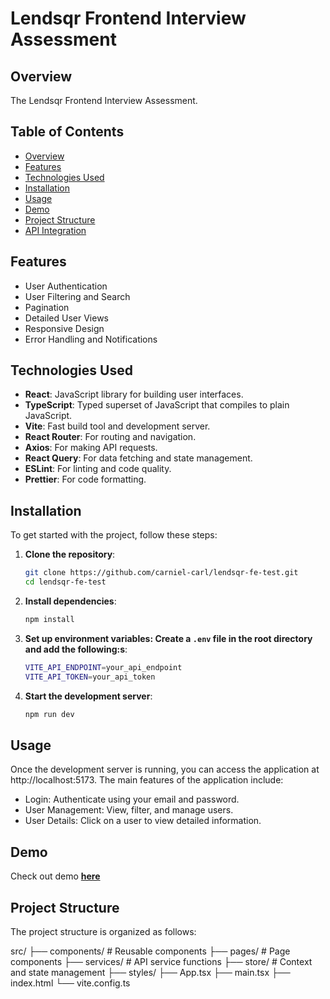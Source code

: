# Lendsqr Frontend Interview Assessment

## Overview

The Lendsqr Frontend Interview Assessment.

## Table of Contents

- [Overview](#overview)
- [Features](#features)
- [Technologies Used](#technologies-used)
- [Installation](#installation)
- [Usage](#usage)
- [Demo](#demo)
- [Project Structure](#project-structure)
- [API Integration](#api-integration)

## Features

- User Authentication
- User Filtering and Search
- Pagination
- Detailed User Views
- Responsive Design
- Error Handling and Notifications

## Technologies Used

- **React**: JavaScript library for building user interfaces.
- **TypeScript**: Typed superset of JavaScript that compiles to plain JavaScript.
- **Vite**: Fast build tool and development server.
- **React Router**: For routing and navigation.
- **Axios**: For making API requests.
- **React Query**: For data fetching and state management.
- **ESLint**: For linting and code quality.
- **Prettier**: For code formatting.

## Installation

To get started with the project, follow these steps:

1. **Clone the repository**:
   ```bash
   git clone https://github.com/carniel-carl/lendsqr-fe-test.git
   cd lendsqr-fe-test
   ```
2. **Install dependencies**:

   ```bash
   npm install
   ```

3. **Set up environment variables: Create a `.env` file in the root directory and add the following:s**:

   ```bash
   VITE_API_ENDPOINT=your_api_endpoint
   VITE_API_TOKEN=your_api_token
   ```

4. **Start the development server**:

   ```bash
   npm run dev

   ```

## Usage

Once the development server is running, you can access the application at http://localhost:5173. The main features of the application include:

- Login: Authenticate using your email and password.
- User Management: View, filter, and manage users.
- User Details: Click on a user to view detailed information.

## Demo

Check out demo **[here](https://chimezie-nmugha-lendsqr-fe-test.vercel.app/)**

## Project Structure

The project structure is organized as follows:

src/
├── components/ # Reusable components
├── pages/ # Page components
├── services/ # API service functions
├── store/ # Context and state management
├── styles/
├── App.tsx
├── main.tsx
├── index.html
└── vite.config.ts
